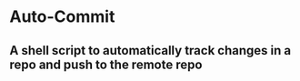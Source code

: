 # Auto-Commit

## A shell script to automatically track changes in a repo and push to the remote repo
